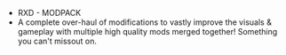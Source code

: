 * RXD - MODPACK
 * A complete over-haul of modifications to vastly improve the visuals & gameplay with multiple high quality mods merged together! Something you can't missout on.
